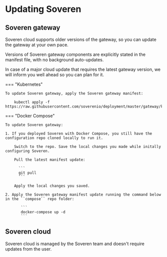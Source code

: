# Updating Soveren

## Soveren gateway

Soveren cloud supports older versions of the gateway, so you can update the gateway at your own pace.

Versions of Soveren gateway components are explicitly stated in the manifest file, with no background auto-updates.

In case of a major cloud update that requires the latest gateway version, we will inform you well ahead so you can plan for it.

=== "Kubernetes"

    To update Soveren gateway, apply the Soveren gateway manifest:   

        kubectl apply -f https://raw.githubusercontent.com/soverenio/deployment/master/gateway/kubernetes/install.yaml  

=== "Docker Compose"

    To update Soveren gateway:

    1. If you deployed Soveren with Docker Compose, you still have the configuration repo cloned locally to run it.
        
        Switch to the repo. Save the local changes you made while initally configuring Soveren. 

        Pull the latest manifest update:
          
          ```
          git pull
          ```
          
        Apply the local changes you saved.  
        
    2. Apply the Soveren gateway manifest update running the command below in the ``compose`` repo folder:
           
           ```
           docker-compose up -d
           ```

## Soveren cloud

Soveren cloud is managed by the Soveren team and doesn't require updates from the user.




